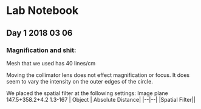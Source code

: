# Lab Notebook 
## Day 1 2018 03 06
### Magnification and shit:



Mesh that we used has 40 lines/cm

Moving the collimator lens does not effect magnification or focus. It does seem to vary the intensity on the outer edges of the circle. 

We placed the spatial filter at the following settings:
Image plane
147.5+358.2+4.2
1.3-167
| Object | Absolute Distance|
|--|--|
|Spatial Filter||
<!--stackedit_data:
eyJoaXN0b3J5IjpbNzExODM5ODE5XX0=
-->
